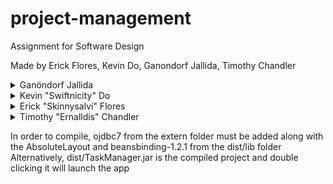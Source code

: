 # project-management
Assignment for Software Design

Made by Erick Flores, Kevin Do, Ganondorf Jallida, Timothy Chandler

<details>
	<summary>Ganöndorf Jallida</summary>
	<ul>
    <li> Coordinated team </li>
    <li> Assisted in the development of the frontend </li>
    <li> Design the programme structure and coded the graphics interface on the front end side (Java). </li>
    <li> Assisted in the creation of the schema of the database </li>
    <li> Assisted in the connection of the database and the frontend </li>
	</ul>
</details>

<details>
	<summary>Kevin "Swiftnicity" Do</summary>
	<ul>
    <li> Assisted in the development of the frontend </li>
    <li> Assisted in the connection of the database and the frontend </li>
	<li> Coded the data flow of each creation feature: achieved user, team, task category, and tasks/subtasks creation functions. </li>
	<li> Coded classes needed to store data for tasks and subtasks. </li>
	</ul>
</details>

<details>
	<summary>Erick "Skinnysalvi" Flores</summary>
	<ul>
		<li> Created database tables in ORACLE (PL/SQL) </li>
		<li> Contributed to the creation of database constraints </li>
    <li> Assisted in the setting of foreign keys and delete rules in the database </li>
    <li> Created initial database </li>
    <li> Created initial database tables </li>
    <li> Assisted in the maintenance of the database </li>
	</ul>
</details>

<details>
	<summary>Timothy "Ernalldis" Chandler</summary>
	<ul>
		<li> Created VCS repository and guided team members in its use </li>
		<li> Assisted in the creation of the schema of the database </li>
		<li> Contributed to the creation of database constraints </li>
		<li> Set up auto incrementing table IDs in the database </li>
    <li> Assisted in the setting of foreign keys and delete rules in the database </li>
    <li> assisted in the maintenance of the database </li>
		<li> Advised programme and database structures </li>
	</ul>
</details>

In order to compile, ojdbc7 from the extern folder must be added along with the AbsoluteLayout and beansbinding-1.2.1 from the dist/lib folder
Alternatively, dist/TaskManager.jar is the compiled project and double clicking it will launch the app
